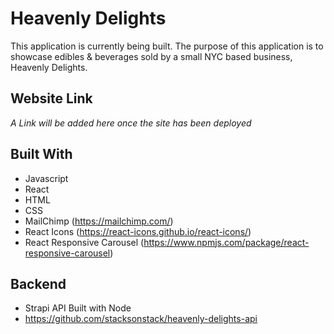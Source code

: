 # Heavenly Delights

This application is currently being built. The purpose of this application is to showcase edibles & beverages sold by a small NYC based business, Heavenly Delights. 

## Website Link

*A Link will be added here once the site has been deployed*

## Built With
- Javascript
- React 
- HTML
- CSS
- MailChimp (https://mailchimp.com/)
- React Icons (https://react-icons.github.io/react-icons/)
- React Responsive Carousel (https://www.npmjs.com/package/react-responsive-carousel)

## Backend
- Strapi API Built with Node
- https://github.com/stacksonstack/heavenly-delights-api

